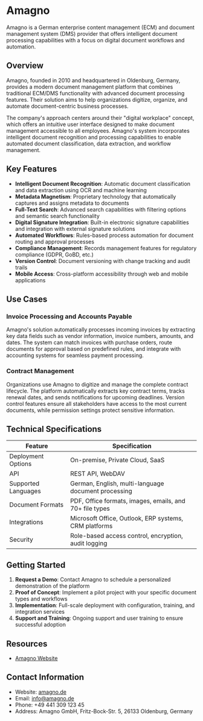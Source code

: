 # Amagno

Amagno is a German enterprise content management (ECM) and document management system (DMS) provider that offers intelligent document processing capabilities with a focus on digital document workflows and automation.

## Overview

Amagno, founded in 2010 and headquartered in Oldenburg, Germany, provides a modern document management platform that combines traditional ECM/DMS functionality with advanced document processing features. Their solution aims to help organizations digitize, organize, and automate document-centric business processes.

The company's approach centers around their "digital workplace" concept, which offers an intuitive user interface designed to make document management accessible to all employees. Amagno's system incorporates intelligent document recognition and processing capabilities to enable automated document classification, data extraction, and workflow management.

## Key Features

- **Intelligent Document Recognition**: Automatic document classification and data extraction using OCR and machine learning
- **Metadata Magnetism**: Proprietary technology that automatically captures and assigns metadata to documents
- **Full-Text Search**: Advanced search capabilities with filtering options and semantic search functionality
- **Digital Signature Integration**: Built-in electronic signature capabilities and integration with external signature solutions
- **Automated Workflows**: Rules-based process automation for document routing and approval processes
- **Compliance Management**: Records management features for regulatory compliance (GDPR, GoBD, etc.)
- **Version Control**: Document versioning with change tracking and audit trails
- **Mobile Access**: Cross-platform accessibility through web and mobile applications

## Use Cases

### Invoice Processing and Accounts Payable

Amagno's solution automatically processes incoming invoices by extracting key data fields such as vendor information, invoice numbers, amounts, and dates. The system can match invoices with purchase orders, route documents for approval based on predefined rules, and integrate with accounting systems for seamless payment processing.

### Contract Management

Organizations use Amagno to digitize and manage the complete contract lifecycle. The platform automatically extracts key contract terms, tracks renewal dates, and sends notifications for upcoming deadlines. Version control features ensure all stakeholders have access to the most current documents, while permission settings protect sensitive information.

## Technical Specifications

| Feature | Specification |
|---------|---------------|
| Deployment Options | On-premise, Private Cloud, SaaS |
| API | REST API, WebDAV |
| Supported Languages | German, English, multi-language document processing |
| Document Formats | PDF, Office formats, images, emails, and 70+ file types |
| Integrations | Microsoft Office, Outlook, ERP systems, CRM platforms |
| Security | Role-based access control, encryption, audit logging |

## Getting Started

1. **Request a Demo**: Contact Amagno to schedule a personalized demonstration of the platform
2. **Proof of Concept**: Implement a pilot project with your specific document types and workflows
3. **Implementation**: Full-scale deployment with configuration, training, and integration services
4. **Support and Training**: Ongoing support and user training to ensure successful adoption

## Resources

- [Amagno Website](https://www.amagno.de/)

## Contact Information

- Website: [amagno.de](https://www.amagno.de/)
- Email: info@amagno.de
- Phone: +49 441 309 123 45
- Address: Amagno GmbH, Fritz-Bock-Str. 5, 26133 Oldenburg, Germany
